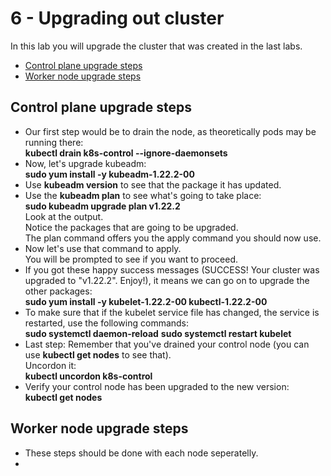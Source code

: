 # 6 - Upgrading out cluster

In this lab you will upgrade the cluster that was created in the last labs.

- [Control plane upgrade steps](#Control-plane-upgrade-steps)
- [Worker node upgrade steps](#Worker-node-upgrade-steps)

## Control plane upgrade steps

- Our first step would be to drain the node, as theoretically pods may be running there:  
**kubectl drain k8s-control --ignore-daemonsets**
- Now, let's upgrade kubeadm:  
**sudo yum install -y kubeadm-1.22.2-00**
- Use **kubeadm version** to see that the package it has updated.
- Use the **kubeadm plan** to see what's going to take place:  
**sudo kubeadm upgrade plan v1.22.2**  
Look at the output.  
Notice the packages that are going to be upgraded.  
The plan command offers you the apply command you should now use.
- Now let's use that command to apply.  
You will be prompted to see if you want to proceed.
- If you got these happy success messages (SUCCESS! Your cluster was upgraded to "v1.22.2". Enjoy!), it means we can go on to upgrade the other packages:   
**sudo yum install -y kubelet-1.22.2-00 kubectl-1.22.2-00**
- To make sure that if the kubelet service file has changed, the service is restarted, use the following commands:  
**sudo systemctl daemon-reload** 
**sudo systemctl restart kubelet**
- Last step:
Remember that you've drained your control node (you can use **kubectl get nodes** to see that).  
Uncordon it:  
**kubectl uncordon k8s-control**  
- Verify your control node has been upgraded to the new version:  
**kubectl get nodes**  

## Worker node upgrade steps

- These steps should be done with each node seperatelly.
- 